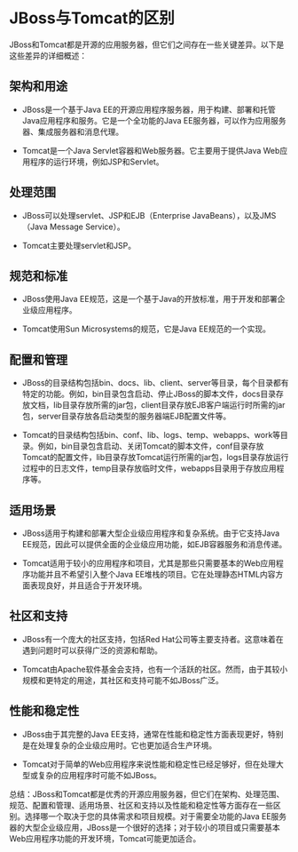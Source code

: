 # JBoss与Tomcat的区别

JBoss和Tomcat都是开源的应用服务器，但它们之间存在一些关键差异。以下是这些差异的详细概述：

## 架构和用途

- JBoss是一个基于Java EE的开源应用程序服务器，用于构建、部署和托管Java应用程序和服务。它是一个全功能的Java EE服务器，可以作为应用服务器、集成服务器和消息代理。

- Tomcat是一个Java Servlet容器和Web服务器。它主要用于提供Java Web应用程序的运行环境，例如JSP和Servlet。

## 处理范围

- JBoss可以处理servlet、JSP和EJB（Enterprise JavaBeans），以及JMS（Java Message Service）。

- Tomcat主要处理servlet和JSP。

## 规范和标准

- JBoss使用Java EE规范，这是一个基于Java的开放标准，用于开发和部署企业级应用程序。

- Tomcat使用Sun Microsystems的规范，它是Java EE规范的一个实现。

## 配置和管理

- JBoss的目录结构包括bin、docs、lib、client、server等目录，每个目录都有特定的功能。例如，bin目录包含启动、停止JBoss的脚本文件，docs目录存放文档，lib目录存放所需的jar包，client目录存放EJB客户端运行时所需的jar包，server目录存放各启动类型的服务器端EJB配置文件等。

- Tomcat的目录结构包括bin、conf、lib、logs、temp、webapps、work等目录。例如，bin目录包含启动、关闭Tomcat的脚本文件，conf目录存放Tomcat的配置文件，lib目录存放Tomcat运行所需的jar包，logs目录存放运行过程中的日志文件，temp目录存放临时文件，webapps目录用于存放应用程序等。

## 适用场景

- JBoss适用于构建和部署大型企业级应用程序和复杂系统。由于它支持Java EE规范，因此可以提供全面的企业级应用功能，如EJB容器服务和消息传递。

- Tomcat适用于较小的应用程序和项目，尤其是那些只需要基本的Web应用程序功能并且不希望引入整个Java EE堆栈的项目。它在处理静态HTML内容方面表现良好，并且适合于开发环境。

## 社区和支持

- JBoss有一个庞大的社区支持，包括Red Hat公司等主要支持者。这意味着在遇到问题时可以获得广泛的资源和帮助。

- Tomcat由Apache软件基金会支持，也有一个活跃的社区。然而，由于其较小规模和更特定的用途，其社区和支持可能不如JBoss广泛。

## 性能和稳定性

- JBoss由于其完整的Java EE支持，通常在性能和稳定性方面表现更好，特别是在处理复杂的企业级应用时。它也更加适合生产环境。

- Tomcat对于简单的Web应用程序来说性能和稳定性已经足够好，但在处理大型或复杂的应用程序时可能不如JBoss。

总结：JBoss和Tomcat都是优秀的开源应用服务器，但它们在架构、处理范围、规范、配置和管理、适用场景、社区和支持以及性能和稳定性等方面存在一些区别。选择哪一个取决于您的具体需求和项目规模。对于需要全功能的Java EE服务器的大型企业级应用，JBoss是一个很好的选择；对于较小的项目或只需要基本Web应用程序功能的开发环境，Tomcat可能更加适合。
